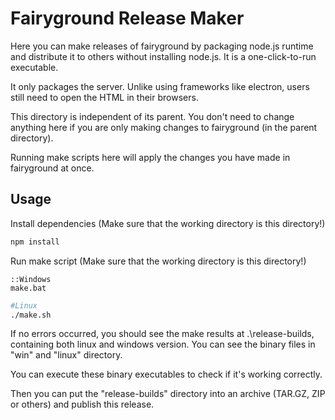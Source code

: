 # Fairyground Release Maker

Here you can make releases of fairyground by packaging node.js runtime and distribute it to others without installing node.js. It is a one-click-to-run executable.

It only packages the server. Unlike using frameworks like electron, users still need to open the HTML in their browsers.

This directory is independent of its parent. You don't need to change anything here if you are only making changes to fairyground (in the parent directory).

Running make scripts here will apply the changes you have made in fairyground at once.

## Usage

Install dependencies (Make sure that the working directory is this directory!)

```bash
npm install
```

Run make script (Make sure that the working directory is this directory!)

```batch
::Windows
make.bat
```
```bash
#Linux
./make.sh
```

If no errors occurred, you should see the make results at .\release-builds, containing both linux and windows version. You can see the binary files in "win" and "linux" directory.

You can execute these binary executables to check if it's working correctly.

Then you can put the "release-builds" directory into an archive (TAR.GZ, ZIP or others) and publish this release.
